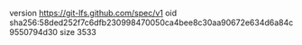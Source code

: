 version https://git-lfs.github.com/spec/v1
oid sha256:58ded252f7c6dfb230998470050ca4bee8c30aa90672e634d6a84c9550794d30
size 3533
